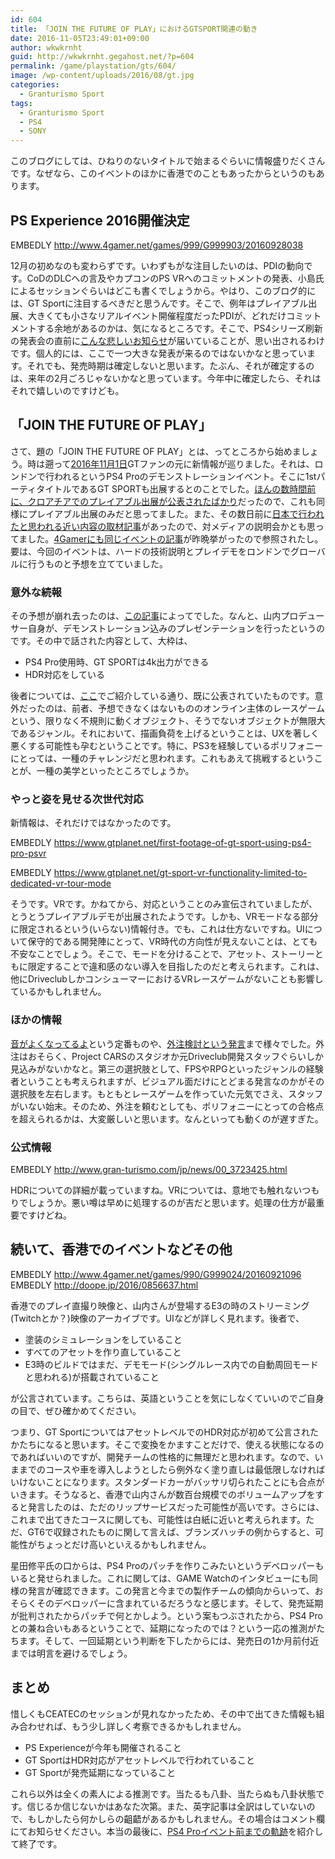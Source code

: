 ```yaml
---
id: 604
title: 「JOIN THE FUTURE OF PLAY」におけるGTSPORT関連の動き
date: 2016-11-05T23:49:01+09:00
author: wkwkrnht
guid: http://wkwkrnht.gegahost.net/?p=604
permalink: /game/playstation/gts/604/
image: /wp-content/uploads/2016/08/gt.jpg
categories:
  - Granturismo Sport
tags:
  - Granturismo Sport
  - PS4
  - SONY
---
```

このブログにしては、ひねりのないタイトルで始まるぐらいに情報盛りだくさんです。なぜなら、このイベントのほかに香港でのこともあったからというのもあります。

## PS Experience 2016開催決定

EMBEDLY http://www.4gamer.net/games/999/G999903/20160928038

12月の初めなのも変わらずです。いわずもがな注目したいのは、PDIの動向です。CoDのDLCへの言及やカプコンのPS VRへのコミットメントの発表、小島氏によるセッションぐらいはどこも書くでしょうから。やはり、このブログ的には、GT Sportに注目するべきだと思うんです。そこで、例年はプレイアブル出展、大きくても小さなリアルイベント開催程度だったPDIが、どれだけコミットメントする余地があるのかは、気になるところです。そこで、PS4シリーズ刷新の発表会の直前に<a href="http://www.gran-turismo.com/jp/news/00_3654855.html" target="_blank" rel="noopener">こんな悲しいお知らせ</a>が届いていることが、思い出されるわけです。個人的には、ここで一つ大きな発表が来るのではないかなと思っています。それでも、発売時期は確定しないと思います。たぶん、それが確定するのは、来年の2月ごろじゃないかなと思っています。今年中に確定したら、それはそれで嬉しいのですけども。

## 「JOIN THE FUTURE OF PLAY」

さて、題の「JOIN THE FUTURE OF PLAY」とは、ってところから始めましょう。時は遡って<a href="https://www.gtplanet.net/ps4-pro-event-in-london-november-2-3-will-feature-gt-sport/" target="_blank" rel="noopener">2016年11月1日</a>GTファンの元に新情報が巡りました。それは、ロンドンで行われるというPS4 Proのデモンストレーションイベント。そこに1stパーティタイトルであるGT SPORTも出展するとのことでした。<a href="https://www.gtplanet.net/gran-turismo-sport-will-be-playable-at-reboot-infogamer-on-november-8-13/" target="_blank" rel="noopener">ほんの数時間前に、クロアチアでのプレイアブル出展が公表されたばかり</a>だったので、これも同様にプレイアブル出展のみだと思ってました。また、その数日前に<a href="http://av.watch.impress.co.jp/docs/series/rt/1026717.html" target="_blank" rel="noopener">日本で行われたと思われる近い内容の取材記事</a>があったので、対メディアの説明会かとも思ってました。<a href="http://www.4gamer.net/games/990/G999024/20161103002/" target="_blank" rel="noopener">4Gamerにも同じイベントの記事</a>が昨晩挙がったので参照されたし。要は、今回のイベントは、ハードの技術説明とプレイデモをロンドンでグローバルに行うものと予想を立てていました。

### 意外な続報

その予想が崩れ去ったのは、<a href="https://www.gtplanet.net/kazunori-yamauchi-confirms-gt-sport-will-support-4k-hdr-via-ps4-pro/" target="_blank" rel="noopener">この記事</a>によってでした。なんと、山内プロデューサー自身が、デモンストレーション込みのプレゼンテーションを行ったというのです。その中で話された内容として、大枠は、

  * PS4 Pro使用時、GT SPORTは4k出力ができる
  * HDR対応をしている

後者については、<a href="http://wkwkrnht.gegahost.net/game/gts/502" target="_blank" rel="noopener">ここ</a>でご紹介している通り、既に公表されていたものです。意外だったのは、前者、予想できなくはないもののオンライン主体のレースゲームという、限りなく不規則に動くオブジェクト、そうでないオブジェクトが無限大であるジャンル。それにおいて、描画負荷を上げるということは、UXを著しく悪くする可能性も孕むということです。特に、PS3を経験しているポリフォニーにとっては、一種のチャレンジだと思われます。これもあえて挑戦するということが、一種の美学といったところでしょうか。

### やっと姿を見せる次世代対応

新情報は、それだけではなかったのです。

EMBEDLY https://www.gtplanet.net/first-footage-of-gt-sport-using-ps4-pro-psvr

EMBEDLY https://www.gtplanet.net/gt-sport-vr-functionality-limited-to-dedicated-vr-tour-mode

そうです。VRです。かねてから、対応ということのみ宣伝されていましたが、とうとうプレイアブルデモが出展されたようです。しかも、VRモードなる部分に限定されるという(いらない)情報付き。でも、これは仕方ないですね。UIについて保守的である開発陣にとって、VR時代の方向性が見えないことは、とても不安なことでしょう。そこで、モードを分けることで、アセット、ストーリーともに限定することで違和感のない導入を目指したのだと考えられます。これは、他にDriveclubしかコンシューマーにおけるVRレースゲームがないことも影響しているかもしれません。

### ほかの情報

<a href="https://www.gtplanet.net/gt-sport-audio-is-big-improvement-says-eurogamer-editor-yamauchi-comments-on-efficiency/" target="_blank" rel="noopener">音がよくなってるよ</a>という定番ものや、<a href="https://www.gtplanet.net/kazunori-yamauchi-considered-outsourcing-to-help-development-of-gran-turismo-titles/" target="_blank" rel="noopener">外注検討という発言</a>まで様々でした。外注はおそらく、Project CARSのスタジオか元Driveclub開発スタッフぐらいしか見込みがないかなと。第三の選択肢として、FPSやRPGといったジャンルの経験者ということも考えられますが、ビジュアル面だけにとどまる発言なのかがその選択肢を左右します。もともとレースゲームを作っていた元気でさえ、スタッフがいない始末。そのため、外注を頼むとしても、ポリフォニーにとっての合格点を超えられるかは、大変厳しいと思います。なんといっても動くのが遅すぎた。

### 公式情報

EMBEDLY http://www.gran-turismo.com/jp/news/00_3723425.html

HDRについての詳細が載っていますね。VRについては、意地でも触れないつもりでしょうか。悪い噂は早めに処理するのが吉だと思います。処理の仕方が最重要ですけどね。

## 続いて、香港でのイベントなどその他

EMBEDLY http://www.4gamer.net/games/990/G999024/20160921096
EMBEDLY http://doope.jp/2016/0856637.html


香港でのプレイ直撮り映像と、山内さんが登場するE3の時のストリーミング(Twitchとか？)映像のアーカイブです。UIなどが詳しく見れます。後者で、

  * 塗装のシミュレーションをしていること
  * すべてのアセットを作り直していること
  * E3時のビルドではまだ、デモモード(シングルレース内での自動周回モードと思われる)が搭載されていること

が公言されています。こちらは、英語ということを気にしなくていいのでご自身の目で、ぜひ確かめてください。

つまり、GT SportについてはアセットレベルでのHDR対応が初めて公言されたかたちになると思います。そこで変換をかますことだけで、使える状態になるのであればいいのですが、開発チームの性格的に無理だと思われます。なので、いままでのコースや車を導入しようとしたら例外なく塗り直しは最低限しなければいけないことになります。スタンダードカーがバッサリ切られたことにも合点がいきます。そうなると、香港で山内さんが数百台規模でのボリュームアップをすると発言したのは、ただのリップサービスだった可能性が高いです。さらには、これまで出てきたコースに関しても、可能性は白紙に近いと考えられます。ただ、GT6で収録されたものに関して言えば、ブランズハッチの例からすると、可能性がちょっとだけ高いといえるかもしれません。

星田修平氏の口からは、PS4 Proのパッチを作りこみたいというデベロッパーもいると発せられました。これに関しては、GAME Watchのインタビューにも同様の発言が確認できます。この発言と今までの製作チームの傾向からいって、おそらくそのデベロッパーに含まれているだろうなと感じます。そして、発売延期が批判されたからパッチで何とかしよう。という案もつぶされたから、PS4 Proとの兼ね合いもあるということで、延期になったのでは？という一応の推測がたちます。そして、一回延期という判断を下したからには、発売日の1か月前付近までは明言を避けるでしょう。

## まとめ

惜しくもCEATECのセッションが見れなかったため、その中で出てきた情報も組み合わせれば、もう少し詳しく考察できるかもしれません。

  * PS Experienceが今年も開催されること
  * GT SportはHDR対応がアセットレベルで行われていること
  * GT Sportが発売延期になっていること

これら以外は全くの素人による推測です。当たるも八卦、当たらぬも八卦状態です。信じるか信じないかはあなた次第。また、英字記事は全訳はしていないので、もしかしたら何かしらの齟齬があるかもしれません。その場合はコメント欄にてお知らせください。本当の最後に、<a href="https://www.gtplanet.net/its-been-a-year-since-gt-sports-reveal-where-are-we-now/?utm_content=buffercc886&#038;utm_medium=social&#038;utm_source=twitter.com&#038;utm_campaign=buffer" target="_blank" rel="noopener">PS4 Proイベント前までの軌跡</a>を紹介して終了です。